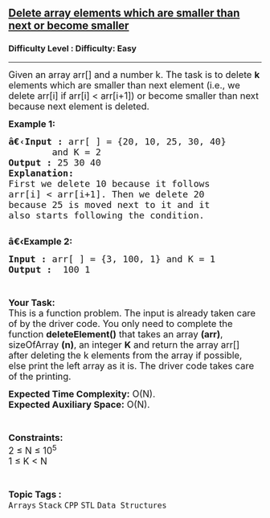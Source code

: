 <h2><a href="https://www.geeksforgeeks.org/problems/delete-array-elements-which-are-smaller-than-next-or-become-smaller3115/1?page=1&category=Stack&difficulty=Easy&sortBy=difficulty">Delete array elements which are smaller than next or become smaller</a></h2><h3>Difficulty Level : Difficulty: Easy</h3><hr><div class="problems_problem_content__Xm_eO"><p><span style="font-size:18px">Given an array arr[] and a number k. The task is to delete <strong>k</strong> elements which are smaller than next element (i.e., we delete arr[i] if arr[i] &lt; arr[i+1]) or become smaller than next because next element is deleted.</span></p>

<p><span style="font-size:18px"><strong>Example 1:</strong></span></p>

<pre><span style="font-size:18px"><strong>â€‹Input :</strong> arr[ ] = {20, 10, 25, 30, 40} 
        and K = 2
<strong>Output :</strong> 25 30 40
<strong>Explanation:</strong>
First we delete 10 because it follows&nbsp;
arr[i] &lt; arr[i+1]. Then we delete 20 
because 25 is moved next to it and it 
also starts following the condition.
</span></pre>

<p><br>
<span style="font-size:18px"><strong>â€‹Example 2:</strong></span></p>

<pre><span style="font-size:18px"><strong>Input :</strong> arr[ ] = {3, 100, 1} and K = 1<strong>
Output :</strong>  100 1 </span></pre>

<p>&nbsp;</p>

<p><span style="font-size:18px"><strong>Your Task:</strong><br>
This is a function problem. The input is already taken care of by the driver code. You only need to complete the function <strong>deleteElement()</strong> that takes an array <strong>(arr)</strong>, sizeOfArray <strong>(n)</strong>, an integer <strong>K</strong> and return the array arr[] after deleting the k elements from the array if possible, else print the left array as it is. The driver code takes care of the printing.</span></p>

<p><span style="font-size:18px"><strong>Expected Time Complexity:</strong>&nbsp;O(N).<br>
<strong>Expected Auxiliary Space:</strong>&nbsp;O(N).</span></p>

<p>&nbsp;</p>

<p><span style="font-size:18px"><strong>Constraints:</strong><br>
2 ≤ N ≤ 10<sup>5</sup><br>
1 ≤ K &lt;&nbsp;N&nbsp;</span></p>
</div><br><p><span style=font-size:18px><strong>Topic Tags : </strong><br><code>Arrays</code>&nbsp;<code>Stack</code>&nbsp;<code>CPP</code>&nbsp;<code>STL</code>&nbsp;<code>Data Structures</code>&nbsp;